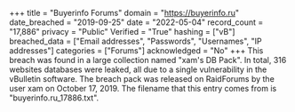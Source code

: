 +++
title = "Buyerinfo Forums"
domain = "https://buyerinfo.ru"
date_breached = "2019-09-25"
date = "2022-05-04"
record_count = "17,886"
privacy = "Public"
Verified = "True"
hashing = ["vB"]
breached_data = ["Email addresses", "Passwords", "Usernames", "IP addresses"]
categories = ["Forums"]
acknowledged = "No"
+++
This breach was found in a large collection named "xam's DB Pack". In total, 316 websites databases were leaked, all due to a single vulnerability in the vBulletin software. The breach pack was released on RaidForums by the user xam on October 17, 2019. The filename that this entry comes from is "buyerinfo.ru_17886.txt".
